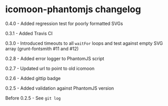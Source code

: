 # icomoon-phantomjs changelog
0.4.0 - Added regression test for poorly formatted SVGs

0.3.1 - Added Travis CI

0.3.0 - Introduced timeouts to all `waitFor` loops and test against empty SVG array (grunt-fontsmith #11 and #12)

0.2.8 - Added error logger to PhantomJS script

0.2.7 - Updated url to point to old icomoon

0.2.6 - Added gittip badge

0.2.5 - Added validation against PhantomJS version

Before 0.2.5 - See `git log`
